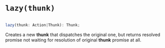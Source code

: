 # `lazy(thunk)`

```js

lazy(thunk: Action|Thunk): Thunk;
```

Creates a new **thunk** that dispatches the original one, but returns resolved promise not waiting for resolution of original **thunk** promise at all.